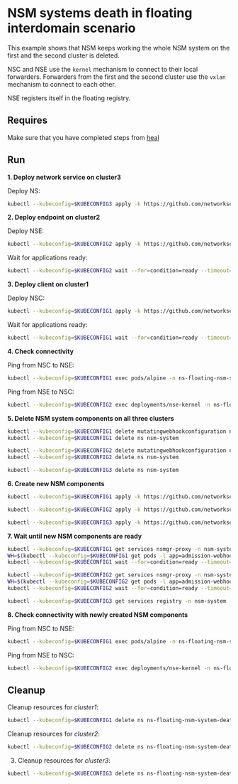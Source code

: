 # NSM systems death in floating interdomain scenario

This example shows that NSM keeps working the whole NSM system on the first and the second cluster is deleted.

NSC and NSE use the `kernel` mechanism to connect to their local forwarders.
Forwarders from the first and the second cluster use the `vxlan` mechanism to connect to each other.

NSE registers itself in the floating registry.


## Requires

Make sure that you have completed steps from [heal](../../suites/heal)

## Run

**1. Deploy network service on cluster3**

Deploy NS:
```bash
kubectl --kubeconfig=$KUBECONFIG3 apply -k https://github.com/networkservicemesh/deployments-k8s/examples/interdomain/usecases/heal_floating-nsm-system-death/cluster3?ref=844c34f949e635a8d957d77cb7bbcf0120384047
```

**2. Deploy endpoint on cluster2**

Deploy NSE:
```bash
kubectl --kubeconfig=$KUBECONFIG2 apply -k https://github.com/networkservicemesh/deployments-k8s/examples/interdomain/usecases/heal_floating-nsm-system-death/cluster2?ref=844c34f949e635a8d957d77cb7bbcf0120384047
```

Wait for applications ready:
```bash
kubectl --kubeconfig=$KUBECONFIG2 wait --for=condition=ready --timeout=1m pod -l app=nse-kernel -n ns-floating-nsm-system-death
```

**3. Deploy client on cluster1**

Deploy NSC:
```bash
kubectl --kubeconfig=$KUBECONFIG1 apply -k https://github.com/networkservicemesh/deployments-k8s/examples/interdomain/usecases/heal_floating-nsm-system-death/cluster1?ref=844c34f949e635a8d957d77cb7bbcf0120384047
```

Wait for applications ready:
```bash
kubectl --kubeconfig=$KUBECONFIG1 wait --for=condition=ready --timeout=5m pod -l app=alpine -n ns-floating-nsm-system-death
```

**4. Check connectivity**

Ping from NSC to NSE:
```bash
kubectl --kubeconfig=$KUBECONFIG1 exec pods/alpine -n ns-floating-nsm-system-death -- ping -c 4 172.16.1.2
```

Ping from NSE to NSC:
```bash
kubectl --kubeconfig=$KUBECONFIG2 exec deployments/nse-kernel -n ns-floating-nsm-system-death -- ping -c 4 172.16.1.3
```

**5. Delete NSM system components on all three clusters**

```bash
kubectl --kubeconfig=$KUBECONFIG1 delete mutatingwebhookconfiguration nsm-mutating-webhook
kubectl --kubeconfig=$KUBECONFIG1 delete ns nsm-system
```

```bash
kubectl --kubeconfig=$KUBECONFIG2 delete mutatingwebhookconfiguration nsm-mutating-webhook
kubectl --kubeconfig=$KUBECONFIG2 delete ns nsm-system
```

```bash
kubectl --kubeconfig=$KUBECONFIG3 delete ns nsm-system
```

**6. Create new NSM components**

```bash
kubectl --kubeconfig=$KUBECONFIG1 apply -k https://github.com/networkservicemesh/deployments-k8s/examples/interdomain/three_cluster_configuration/basic/cluster1?ref=844c34f949e635a8d957d77cb7bbcf0120384047
```

```bash
kubectl --kubeconfig=$KUBECONFIG2 apply -k https://github.com/networkservicemesh/deployments-k8s/examples/interdomain/three_cluster_configuration/basic/cluster2?ref=844c34f949e635a8d957d77cb7bbcf0120384047
```

```bash
kubectl --kubeconfig=$KUBECONFIG3 apply -k https://github.com/networkservicemesh/deployments-k8s/examples/interdomain/three_cluster_configuration/basic/cluster3?ref=844c34f949e635a8d957d77cb7bbcf0120384047
```

**7. Wait until new NSM components are ready**

```bash
kubectl --kubeconfig=$KUBECONFIG1 get services nsmgr-proxy -n nsm-system -o go-template='{{index (index (index (index .status "loadBalancer") "ingress") 0) "ip"}}'
WH=$(kubectl --kubeconfig=$KUBECONFIG1 get pods -l app=admission-webhook-k8s -n nsm-system --template '{{range .items}}{{.metadata.name}}{{"\n"}}{{end}}')
kubectl --kubeconfig=$KUBECONFIG1 wait --for=condition=ready --timeout=1m pod ${WH} -n nsm-system
```

```bash
kubectl --kubeconfig=$KUBECONFIG2 get services nsmgr-proxy -n nsm-system -o go-template='{{index (index (index (index .status "loadBalancer") "ingress") 0) "ip"}}'
WH=$(kubectl --kubeconfig=$KUBECONFIG2 get pods -l app=admission-webhook-k8s -n nsm-system --template '{{range .items}}{{.metadata.name}}{{"\n"}}{{end}}')
kubectl --kubeconfig=$KUBECONFIG2 wait --for=condition=ready --timeout=1m pod ${WH} -n nsm-system
```

```bash
kubectl --kubeconfig=$KUBECONFIG3 get services registry -n nsm-system -o go-template='{{index (index (index (index .status "loadBalancer") "ingress") 0) "ip"}}'
```

**8. Check connectivity with newly created NSM components**

Ping from NSC to NSE:
```bash
kubectl --kubeconfig=$KUBECONFIG1 exec pods/alpine -n ns-floating-nsm-system-death -- ping -c 4 172.16.1.2
```

Ping from NSE to NSC:
```bash
kubectl --kubeconfig=$KUBECONFIG2 exec deployments/nse-kernel -n ns-floating-nsm-system-death -- ping -c 4 172.16.1.3
```


## Cleanup

Cleanup resources for *cluster1*:
```bash
kubectl --kubeconfig=$KUBECONFIG1 delete ns ns-floating-nsm-system-death
```

Cleanup resources for *cluster2*:
```bash
kubectl --kubeconfig=$KUBECONFIG2 delete ns ns-floating-nsm-system-death
```

3. Cleanup resources for *cluster3*:
```bash
kubectl --kubeconfig=$KUBECONFIG3 delete ns ns-floating-nsm-system-death
```
